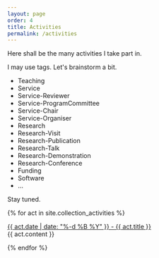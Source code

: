 ```yaml
---
layout: page
order: 4
title: Activities
permalink: /activities
---
```


Here shall be the many activities I take part in.

I may use tags. Let's brainstorm a bit.

- Teaching
- Service
- Service-Reviewer
- Service-ProgramCommittee
- Service-Chair
- Service-Organiser
- Research
- Research-Visit
- Research-Publication
- Research-Talk
- Research-Demonstration
- Research-Conference
- Funding
- Software
- ...

Stay tuned.

{% for act in site.collection_activities %}
  
<div class="panel panel-default">
<div class="panel-heading">
<a href="{{ act.url | prepend: site.baseurl }}"> {{ act.date | date: "%-d %B %Y" }} - {{ act.title }} </a>
</div>
<div class="panel-body">
{{ act.content }}
</div>
</div>

{% endfor %}

